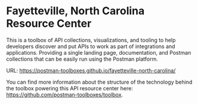 # Fayetteville, North Carolina Resource Center
This is a toolbox of API collections, visualizations, and tooling to help developers discover and put APIs to work as part of integrations and applications. Providing a single landing page, documentation, and Postman collections that can be easily run using the Postman platform.

URL: https://postman-toolboxes.github.io/fayetteville-north-carolina/

You can find more information about the structure of the technology behind the toolbox powering this API resource center here: https://github.com/postman-toolboxes/toolbox.
